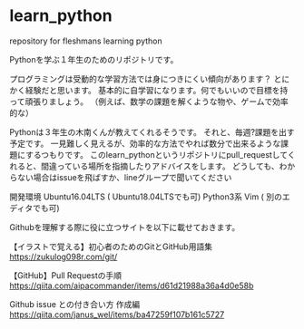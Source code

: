 # learn_python
repository for fleshmans learning python

Pythonを学ぶ１年生のためのリポジトリです。

プログラミングは受動的な学習方法では身につきにくい傾向があります？
とにかく経験だと思います。
基本的に自学習になります。何でもいいので目標を持って頑張りましょう。
（例えば、数学の課題を解くような物や、ゲームで効率的な）


Pythonは３年生の木南くんが教えてくれるそうです。
それと、毎週?課題を出す予定です。
一見難しく見えるが、効率的な方法でやれば数分で出来るような課題にするつもりです。
このlearn_pythonというリポジトリにpull_requestしてくれると、間違っている場所を指摘したりアドバイスをします。
どうしても、わからない場合はissueを飛ばすか、lineグループで聞いてください


開発環境
Ubuntu16.04LTS ( Ubuntu18.04LTSでも可)
Python3系
Vim ( 別のエディタでも可)





Githubを理解する際に役に立つサイトを以下に載せておきます。

【イラストで覚える】初心者のためのGitとGitHub用語集
https://zukulog098r.com/git/

【GitHub】Pull Requestの手順
https://qiita.com/aipacommander/items/d61d21988a36a4d0e58b

Github issue との付き合い方 作成編
https://qiita.com/janus_wel/items/ba47259f107b161c5727
